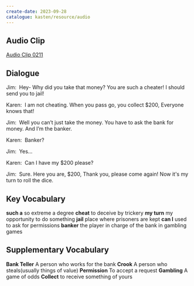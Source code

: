 ```yaml
---
create-date: 2023-09-28
catalogue: kasten/resource/audio
---
```


## Audio Clip
[Audio Clip 0211](https://archive.org/download/englishpod_all/englishpod_0211dg.mp3)

## Dialogue
Jim:  Hey- Why did you take that money? You are such a cheater! I should send you to jail! 

Karen:  I am not cheating. When you pass go, you collect $200, Everyone knows that! 

Jim:  Well you can’t just take the money. You have to ask the bank for money. And I’m the banker. 

Karen:  Banker? 

Jim:  Yes… 

Karen:  Can I have my $200 please? 

Jim:  Sure. Here you are, $200, Thank you, please come again! Now it's my turn to roll the dice. 

## Key Vocabulary
**such a**       so extreme a degree
**cheat**        to deceive by trickery
**my turn**      my opportunity to do something
**jail**         place where prisoners are kept
**can I**        used to ask for permissions
**banker**       the player in charge of the bank in gambling games

## Supplementary Vocabulary
**Bank Teller**      A person who works for the bank
**Crook**            A person who steals(usually things of value)
**Permission**       To accept a request
**Gambling**         A game of odds
**Collect**          to receive something of yours
